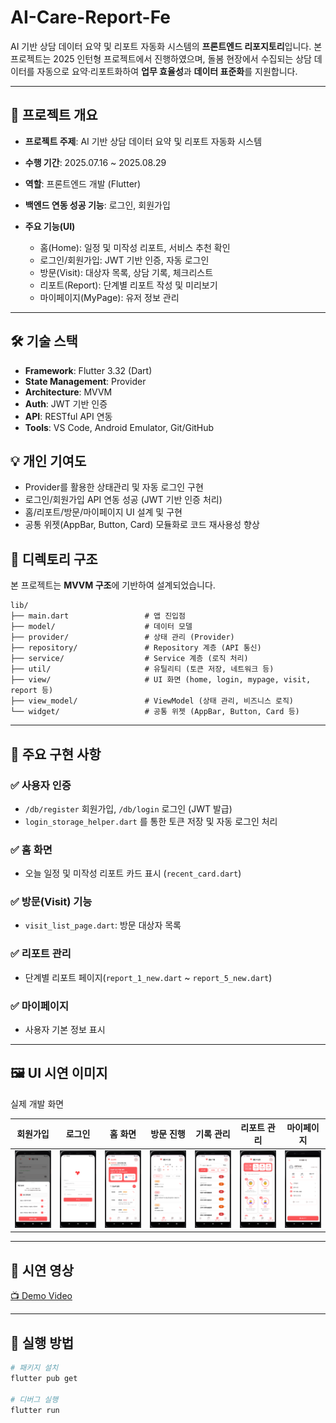 # AI-Care-Report-Fe

AI 기반 상담 데이터 요약 및 리포트 자동화 시스템의 **프론트엔드 리포지토리**입니다.
본 프로젝트는 2025 인턴형 프로젝트에서 진행하였으며, 돌봄 현장에서 수집되는 상담 데이터를 자동으로 요약·리포트화하여 **업무 효율성**과 **데이터 표준화**를 지원합니다.

---

## 📌 프로젝트 개요

* **프로젝트 주제**: AI 기반 상담 데이터 요약 및 리포트 자동화 시스템
* **수행 기간**: 2025.07.16 \~ 2025.08.29
* **역할**: 프론트엔드 개발 (Flutter)
* **백엔드 연동 성공 기능**: 로그인, 회원가입
* **주요 기능(UI)**

  * 홈(Home): 일정 및 미작성 리포트, 서비스 추천 확인
  * 로그인/회원가입: JWT 기반 인증, 자동 로그인
  * 방문(Visit): 대상자 목록, 상담 기록, 체크리스트
  * 리포트(Report): 단계별 리포트 작성 및 미리보기
  * 마이페이지(MyPage): 유저 정보 관리

---

## 🛠️ 기술 스택
- **Framework**: Flutter 3.32 (Dart)
- **State Management**: Provider
- **Architecture**: MVVM
- **Auth**: JWT 기반 인증
- **API**: RESTful API 연동
- **Tools**: VS Code, Android Emulator, Git/GitHub

## 💡 개인 기여도
- Provider를 활용한 상태관리 및 자동 로그인 구현
- 로그인/회원가입 API 연동 성공 (JWT 기반 인증 처리)
- 홈/리포트/방문/마이페이지 UI 설계 및 구현
- 공통 위젯(AppBar, Button, Card) 모듈화로 코드 재사용성 향상


## 📂 디렉토리 구조

본 프로젝트는 **MVVM 구조**에 기반하여 설계되었습니다.

```
lib/
├── main.dart                 # 앱 진입점
├── model/                    # 데이터 모델
├── provider/                 # 상태 관리 (Provider)
├── repository/               # Repository 계층 (API 통신)
├── service/                  # Service 계층 (로직 처리)
├── util/                     # 유틸리티 (토큰 저장, 네트워크 등)
├── view/                     # UI 화면 (home, login, mypage, visit, report 등)
├── view_model/               # ViewModel (상태 관리, 비즈니스 로직)
└── widget/                   # 공통 위젯 (AppBar, Button, Card 등)
```

---

## 🔑 주요 구현 사항

### ✅ 사용자 인증

* `/db/register` 회원가입, `/db/login` 로그인 (JWT 발급)
* `login_storage_helper.dart` 를 통한 토큰 저장 및 자동 로그인 처리

### ✅ 홈 화면

* 오늘 일정 및 미작성 리포트 카드 표시 (`recent_card.dart`)

### ✅ 방문(Visit) 기능

* `visit_list_page.dart`: 방문 대상자 목록

### ✅ 리포트 관리

* 단계별 리포트 페이지(`report_1_new.dart` \~ `report_5_new.dart`)

### ✅ 마이페이지

* 사용자 기본 정보 표시

---

## 🖼️ UI 시연 이미지

실제 개발 화면

| 회원가입 | 로그인 | 홈 화면 | 방문 진행 | 기록 관리 | 리포트 관리 | 마이페이지 |
|----------|--------|---------|-----------|-----------|-------------|------------|
| [![signup](AI-Care-Report-FE/lib/docs/images/signup.png)](AI-Care-Report-FE/lib/docs/images/signup.png) | [![login](AI-Care-Report-FE/lib/docs/images/login.png)](AI-Care-Report-FE/lib/docs/images/login.png) | [![home](AI-Care-Report-FE/lib/docs/images/home.png)](AI-Care-Report-FE/lib/docs/images/home.png) | [![visit](AI-Care-Report-FE/lib/docs/images/visit.png)](AI-Care-Report-FE/lib/docs/images/visit.png) | [![record](AI-Care-Report-FE/lib/docs/images/record.png)](AI-Care-Report-FE/lib/docs/images/record.png) | [![report](AI-Care-Report-FE/lib/docs/images/report.png)](AI-Care-Report-FE/lib/docs/images/report.png) | [![mypage](AI-Care-Report-FE/lib/docs/images/mypage.png)](AI-Care-Report-FE/lib/docs/images/mypage.png) |



---

## 🎥 시연 영상

[📺 Demo Video](https://www.youtube.com/watch?v=rGAkDS2AEVM)


---

## 🚀 실행 방법

```bash
# 패키지 설치
flutter pub get

# 디버그 실행
flutter run
```
